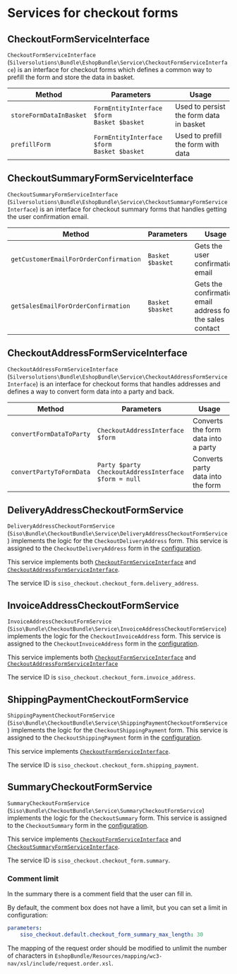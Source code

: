 # Services for checkout forms

## CheckoutFormServiceInterface

`CheckoutFormServiceInterface` (`Silversolutions\Bundle\EshopBundle\Service\CheckoutFormServiceInterface`)
is an interface for checkout forms which defines a common way to prefill the form and store the data in basket.

|Method|Parameters|Usage|
|--- |--- |--- |
|`storeFormDataInBasket`|`FormEntityInterface $form`</br>`Basket $basket`|Used to persist the form data in basket|
|`prefillForm`|`FormEntityInterface $form`</br>`Basket $basket`|Used to prefill the form with data|

## CheckoutSummaryFormServiceInterface

`CheckoutSummaryFormServiceInterface` (`Silversolutions\Bundle\EshopBundle\Service\CheckoutSummaryFormServiceInterface`)
is an interface for checkout summary forms that handles getting the user confirmation email.

|Method|Parameters|Usage|
|--- |--- |--- |
|`getCustomerEmailForOrderConfirmation`|`Basket $basket`|Gets the user confirmation email|
|`getSalesEmailForOrderConfirmation`|`Basket $basket`|Gets the confirmation email address for the sales contact|


## CheckoutAddressFormServiceInterface

`CheckoutAddressFormServiceInterface` (`Silversolutions\Bundle\EshopBundle\Service\CheckoutAddressFormServiceInterface`)
is an interface for checkout forms that handles addresses and defines a way to convert form data into a party and back.

|Method|Parameters|Usage|
|--- |--- |--- |
|`convertFormDataToParty`|`CheckoutAddressInterface $form`|Converts the form data into a party|
|`convertPartyToFormData`|`Party $party`</br>`CheckoutAddressInterface $form = null`|Converts party data into the form|

## DeliveryAddressCheckoutFormService

`DeliveryAddressCheckoutFormService` (`Siso\Bundle\CheckoutBundle\Service\DeliveryAddressCheckoutFormService`)
implements the logic for the `CheckoutDeliveryAddress` form.
This service is assigned to the `CheckoutDeliveryAddress` form in the [configuration](configuration_for_checkout_forms.md).

This service implements both [`CheckoutFormServiceInterface`](#checkoutformserviceinterface) and [`CheckoutAddressFormServiceInterface`](#checkoutaddressformserviceinterface).

The service ID is `siso_checkout.checkout_form.delivery_address`.

## InvoiceAddressCheckoutFormService

`InvoiceAddressCheckoutFormService` (`Siso\Bundle\CheckoutBundle\Service\InvoiceAddressCheckoutFormService`)
implements the logic for the `CheckoutInvoiceAddress` form.
This service is assigned to the `CheckoutInvoiceAddress` form in the [configuration](configuration_for_checkout_forms.md).

This service implements both [`CheckoutFormServiceInterface`](#checkoutformserviceinterface) and [`CheckoutAddressFormServiceInterface`](#checkoutaddressformserviceinterface)

The service ID is `siso_checkout.checkout_form.invoice_address`.

## ShippingPaymentCheckoutFormService

`ShippingPaymentCheckoutFormService` (`Siso\Bundle\CheckoutBundle\Service\ShippingPaymentCheckoutFormService`) implements the logic for the `CheckoutShippingPayment` form.
This service is assigned to the `CheckoutShippingPayment` form in the [configuration](configuration_for_checkout_forms.md).

This service implements [`CheckoutFormServiceInterface`](#checkoutformserviceinterface).

The service ID is `siso_checkout.checkout_form.shipping_payment`.

## SummaryCheckoutFormService

`SummaryCheckoutFormService` (`Siso\Bundle\CheckoutBundle\Service\SummaryCheckoutFormService`) implements the logic for the `CheckoutSummary` form.
This service is assigned to the `CheckoutSummary` form in the [configuration](configuration_for_checkout_forms.md).

This service implements [`CheckoutFormServiceInterface`](#checkoutformserviceinterface) and  [`CheckoutSummaryFormServiceInterface`](#checkoutsummaryformserviceinterface).

The service ID is `siso_checkout.checkout_form.summary`.

### Comment limit

In the summary there is a comment field that the user can fill in.

By default, the comment box does not have a limit, but you can set a limit in configuration:

``` yaml
parameters:
    siso_checkout.default.checkout_form_summary_max_length: 30
```

The mapping of the request order should be modified to unlimit the number of characters
in `EshopBundle/Resources/mapping/wc3-nav/xsl/include/request.order.xsl`.
